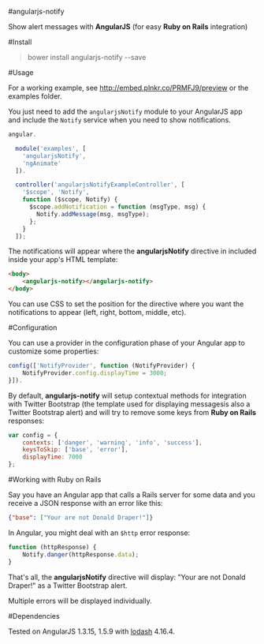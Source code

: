 #angularjs-notify

Show alert messages with **AngularJS** (for easy **Ruby on Rails** integration)

#Install

> bower install angularjs-notify --save

#Usage

For a working example, see http://embed.plnkr.co/PRMFJ9/preview or the examples folder.

You just need to add the `angularjsNotify` module to your AngularJS app and include the
`Notify` service when you need to show notifications.

```js
angular.

  module('examples', [
    'angularjsNotify',
    'ngAnimate'
  ]).

  controller('angularjsNotifyExampleController', [
    '$scope', 'Notify',
    function ($scope, Notify) {
      $scope.addNotification = function (msgType, msg) {
        Notify.addMessage(msg, msgType);
      };
    }
  ]);
```

The notifications will appear where the **angularjsNotify** directive in included inside your
app's HTML template:

```html
<body>
    <angularjs-notify></angularjs-notify>
</body>
```

You can use CSS to set the position for the directive where you want the notifications to appear
(left, right, bottom, middle, etc).

#Configuration

You can use a provider in the configuration phase of your Angular app to customize some properties:

```js
config(['NotifyProvider', function (NotifyProvider) {
    NotifyProvider.config.displayTime = 3000;
}]).
```

By default, **angularjs-notify** will setup contextual methods for integration with Twitter
Bootstrap (the template used for displaying messagesis also a Twitter Bootstrap alert) and will try
to remove some keys from **Ruby on Rails** responses:

```js
var config = {
    contexts: ['danger', 'warning', 'info', 'success'],
    keysToSkip: ['base', 'error'],
    displayTime: 7000
};
```

#Working with Ruby on Rails

Say you have an Angular app that calls a Rails server for some data and you receive a JSON response
with an error like this:

```json
{"base": ["Your are not Donald Draper!"]}
```

In Angular, you might deal with an `$http` error response:

```js
function (httpResponse) {
    Notify.danger(httpResponse.data);
}
```

That's all, the **angularjsNotify** directive will display: "Your are not Donald Draper!" as a
Twitter Bootstrap alert.

Multiple errors will be displayed individually.

#Dependencies

Tested on AngularJS 1.3.15, 1.5.9 with [lodash](https://lodash.com/) 4.16.4.
